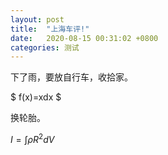 ```yaml
---
layout: post
title:  "上海车评!"
date:   2020-08-15 00:31:02 +0800
categories: 测试
---
```


下了雨，要放自行车，收拾家。

$
  f(x)=xdx
$

换轮胎。

$I = \int \rho R^{2} dV$
